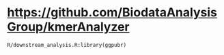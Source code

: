 # https://github.com/BiodataAnalysisGroup/kmerAnalyzer

```console
R/downstream_analysis.R:library(ggpubr)

```

